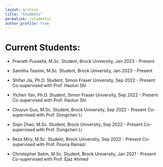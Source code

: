 ```yaml
---
layout: archive
title: "Students"
permalink: /students/
author_profile: true
---
```



Current Students:
======

* Pranath Pussella, M.Sc. Student, Brock University, Jan 2023 - Present

* Samiiha Tasnim, M.Sc. Student,  Brock University, Jan 2023 - Present
* Shifan Jia, Ph.D. Student, Simon Fraser University, Sep 2022 - Present
Co-supervised with Prof. Haolun Shi
* Yichen Yan, Ph.D. Student, Simon Fraser University, Sep 2022 - Present
Co-supervised with Prof. Haolun Shi
* Chuyun Guo, M.Sc. Student,  Brock University, Sep 2022 - Present
Co-supervised with Prof. Dongchen Li
* Siqin Zhao, M.Sc. Student, Brock University, Sep 2022 - Present
Co-supervised with Prof. Dongchen Li
* Reza Miry, M.Sc. Student, Brock University, Sep 2022 - Present
Co-supervised with Prof. Pouria Ramazi
* Christopher Salim, M.Sc. Student, Brock University, Jan 2021 - PresentCo-supervised with Prof. Ejaz Ahmed